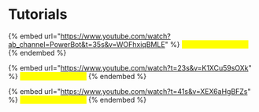 # Tutorials



{% embed url="https://www.youtube.com/watch?ab_channel=PowerBot&t=35s&v=WOFhxiqBMLE" %}
<mark style="color:yellow;">**Nicht mehr Aktuell !**</mark>
{% endembed %}

{% embed url="https://www.youtube.com/watch?t=23s&v=K1XCu59sOXk" %}
<mark style="color:yellow;">**Nicht mehr Aktuell !**</mark>
{% endembed %}

{% embed url="https://www.youtube.com/watch?t=41s&v=XEX6aHgBFZs" %}
<mark style="color:yellow;">**Nicht mehr Aktuell !**</mark>
{% endembed %}
